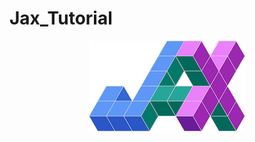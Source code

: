 # Jax_Tutorial
<div align="center">
<img src="https://raw.githubusercontent.com/google/jax/main/images/jax_logo_250px.png" alt="logo"></img>
</div>


